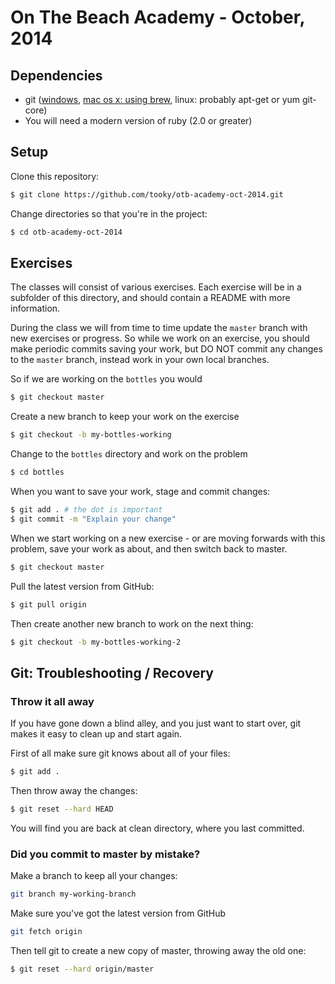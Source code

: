 # On The Beach Academy - October, 2014

## Dependencies

* git ([windows](http://msysgit.github.com/), [mac os x: using brew](http://brew.sh/), linux: probably apt-get or yum git-core)
* You will need a modern version of ruby (2.0 or greater)

## Setup

Clone this repository:

```bash
$ git clone https://github.com/tooky/otb-academy-oct-2014.git
```

Change directories so that you're in the project:

```bash
$ cd otb-academy-oct-2014
```

## Exercises

The classes will consist of various exercises. Each exercise will be in
a subfolder of this directory, and should contain a README with more
information.

During the class we will from time to time update the `master` branch with new
exercises or progress. So while we work on an exercise, you should make periodic
commits saving your work, but DO NOT commit any changes to the `master` branch,
instead work in your own local branches.

So if we are working on the `bottles` you would 

```bash
$ git checkout master
```

Create a new branch to keep your work on the exercise

```bash
$ git checkout -b my-bottles-working
```

Change to the `bottles` directory and work on the problem

```bash
$ cd bottles
```

When you want to save your work, stage and commit changes:

```bash
$ git add . # the dot is important
$ git commit -m "Explain your change"
```

When we start working on a new exercise - or are moving forwards with this
problem, save your work as about, and then switch back to master.

```bash
$ git checkout master
```

Pull the latest version from GitHub:

```bash
$ git pull origin
```

Then create another new branch to work on the next thing:

```bash
$ git checkout -b my-bottles-working-2
```

## Git: Troubleshooting / Recovery

### Throw it all away

If you have gone down a blind alley, and you just want to start over, git makes
it easy to clean up and start again.

First of all make sure git knows about all of your files:

```bash
$ git add .
```

Then throw away the changes:

```bash
$ git reset --hard HEAD
```

You will find you are back at clean directory, where you last committed.

### Did you commit to master by mistake?

Make a branch to keep all your changes:

```bash
git branch my-working-branch
```

Make sure you've got the latest version from GitHub

```bash
git fetch origin
```

Then tell git to create a new copy of master, throwing away the old one:

```bash
$ git reset --hard origin/master
```
